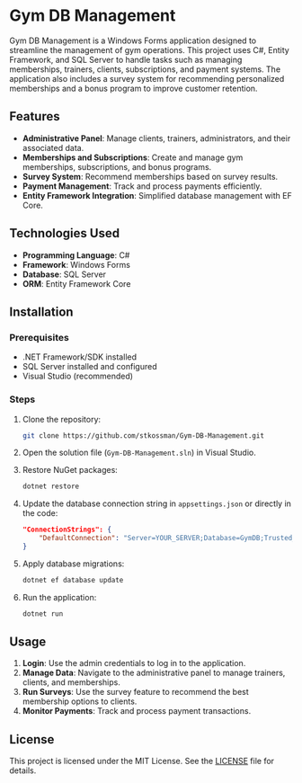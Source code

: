 # Gym DB Management

Gym DB Management is a Windows Forms application designed to streamline the management of gym operations. This project uses C#, Entity Framework, and SQL Server to handle tasks such as managing memberships, trainers, clients, subscriptions, and payment systems. The application also includes a survey system for recommending personalized memberships and a bonus program to improve customer retention.

## Features

- **Administrative Panel**: Manage clients, trainers, administrators, and their associated data.
- **Memberships and Subscriptions**: Create and manage gym memberships, subscriptions, and bonus programs.
- **Survey System**: Recommend memberships based on survey results.
- **Payment Management**: Track and process payments efficiently.
- **Entity Framework Integration**: Simplified database management with EF Core.

## Technologies Used

- **Programming Language**: C#
- **Framework**: Windows Forms
- **Database**: SQL Server
- **ORM**: Entity Framework Core

## Installation

### Prerequisites

- .NET Framework/SDK installed
- SQL Server installed and configured
- Visual Studio (recommended)

### Steps

1. Clone the repository:
   ```bash
   git clone https://github.com/stkossman/Gym-DB-Management.git
   ```

2. Open the solution file (`Gym-DB-Management.sln`) in Visual Studio.

3. Restore NuGet packages:
   ```bash
   dotnet restore
   ```

4. Update the database connection string in `appsettings.json` or directly in the code:
   ```json
   "ConnectionStrings": {
       "DefaultConnection": "Server=YOUR_SERVER;Database=GymDB;Trusted_Connection=True;"
   }
   ```

5. Apply database migrations:
   ```bash
   dotnet ef database update
   ```

6. Run the application:
   ```bash
   dotnet run
   ```

## Usage

1. **Login**: Use the admin credentials to log in to the application.
2. **Manage Data**: Navigate to the administrative panel to manage trainers, clients, and memberships.
3. **Run Surveys**: Use the survey feature to recommend the best membership options to clients.
4. **Monitor Payments**: Track and process payment transactions.

## License

This project is licensed under the MIT License. See the [LICENSE](LICENSE) file for details.
